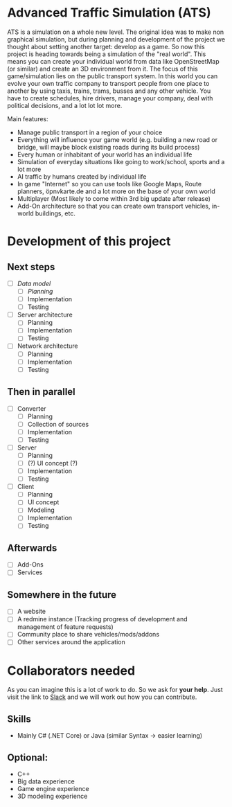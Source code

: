 # Advanced Traffic Simulation (ATS)

ATS is a simulation on a whole new level. The original idea was to make non graphical simulation, but during planning and development of the project we thought about setting another target: develop as a game. So now this project is heading towards being a simulation of the "real world". This means you can create your individual world from data like OpenStreetMap (or similar) and create an 3D environment from it. The focus of this game/simulation lies on the public transport system. In this world you can evolve your own traffic company to transport people from one place to another by using taxis, trains, trams, busses and any other vehicle. You have to create schedules, hire drivers, manage your company, deal with political decisions, and a lot lot lot more.

Main features:

  - Manage public transport in a region of your choice
  - Everything will influence your game world (e.g. building a new road or bridge, will maybe block existing roads during its build process)
  - Every human or inhabitant of your world has an individual life
  - Simulation of everyday situations like going to work/school, sports and a lot more
  - AI traffic by humans created by individual life
  - In game "Internet" so you can use tools like Google Maps, Route planners, öpnvkarte.de and a lot more on the base of your own world
  - Multiplayer (Most likely to come within 3rd big update after release)
  - Add-On architecture so that you can create own transport vehicles, in-world buildings, etc.

# Development of this project

## Next steps
  - [ ] *Data model*
    - [ ] *Planning*
    - [ ] Implementation
    - [ ] Testing
  - [ ] Server architecture
    - [ ] Planning
    - [ ] Implementation
    - [ ] Testing
  - [ ] Network architecture
	- [ ] Planning
	- [ ] Implementation
	- [ ] Testing

## Then in parallel
  - [ ] Converter
    - [ ] Planning
	- [ ] Collection of sources
	- [ ] Implementation
	- [ ] Testing
  - [ ] Server
	- [ ] Planning
	- [ ] (?) UI concept (?)
	- [ ] Implementation
	- [ ] Testing
  - [ ] Client
	- [ ] Planning
	- [ ] UI concept
	- [ ] Modeling
	- [ ] Implementation
	- [ ] Testing
	
## Afterwards
  - [ ] Add-Ons
  - [ ] Services
  
## Somewhere in the future
  - [ ] A website
  - [ ] A redmine instance (Tracking progress of development and management of feature requests)
  - [ ] Community place to share vehicles/mods/addons
  - [ ] Other services around the application

# Collaborators needed

As you can imagine this is a lot of work to do. So we ask for **your help**. Just visit the link to [Slack](https://goo.gl/Gh4Dw1) and we will work out how you can contribute.

## Skills
- Mainly C# (.NET Core) or Java (similar Syntax -> easier learning)

## Optional:
- C++
- Big data experience
- Game engine experience
- 3D modeling experience
